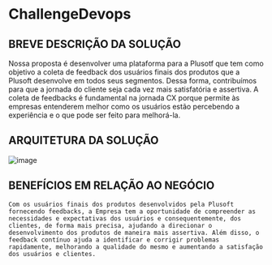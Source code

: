 # ChallengeDevops

## BREVE DESCRIÇÃO DA SOLUÇÃO

Nossa proposta é desenvolver uma plataforma para a Plusotf que tem como objetivo a coleta de feedback dos usuários finais dos produtos que a Plusoft desenvolve em todos seus segmentos. Dessa forma, contribuímos para que a jornada do cliente seja cada vez mais satisfatória e assertiva. A coleta de feedbacks é fundamental na jornada CX porque permite às empresas entenderem melhor como os usuários estão percebendo a experiência e o que pode ser feito para melhorá-la. 

 ## ARQUITETURA DA SOLUÇÃO

![image](https://github.com/AnaKarolyne/ChallengeDevops/assets/100178048/d6dd3e38-520c-42c0-b361-06e3f9b66cb0)

## BENEFÍCIOS EM RELAÇÃO AO NEGÓCIO

	Com os usuários finais dos produtos desenvolvidos pela Plusoft fornecendo feedbacks, a Empresa tem a oportunidade de compreender as necessidades e expectativas dos usuários e consequentemente, dos clientes, de forma mais precisa, ajudando a direcionar o desenvolvimento dos produtos de maneira mais assertiva. Além disso, o feedback contínuo ajuda a identificar e corrigir problemas rapidamente, melhorando a qualidade do mesmo e aumentando a satisfação dos usuários e clientes.
